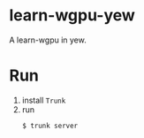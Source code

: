 # learn-wgpu-yew

A learn-wgpu in yew.

# Run

1. install `Trunk`
1. run
    ```bash
    $ trunk server
    ```
